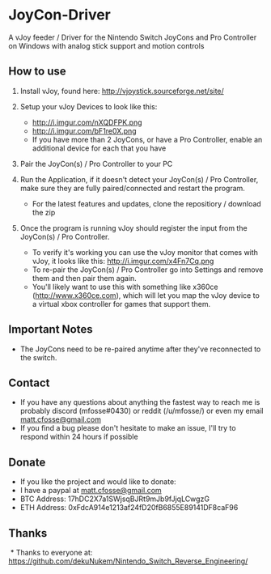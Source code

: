# JoyCon-Driver
A vJoy feeder / Driver for the Nintendo Switch JoyCons and Pro Controller on Windows with analog stick support and motion controls

## How to use
1. Install vJoy, found here: http://vjoystick.sourceforge.net/site/

2. Setup your vJoy Devices to look like this:
    * http://i.imgur.com/nXQDFPK.png
    * http://i.imgur.com/bF1re0X.png
    * If you have more than 2 JoyCons, or have a Pro Controller, enable an additional device for each that you have

3. Pair the JoyCon(s) / Pro Controller to your PC

4. Run the Application, if it doesn't detect your JoyCon(s) / Pro Controller, make sure they are fully paired/connected and restart the program.
	* For the latest features and updates, clone the repositiory / download the zip

5. Once the program is running vJoy should register the input from the JoyCon(s) / Pro Controller.
    * To verify it's working you can use the vJoy monitor that comes with vJoy, it looks like this: http://i.imgur.com/x4Fn7Cq.png
    * To re-pair the JoyCon(s) / Pro Controller go into Settings and remove them and then pair them again.
    * You'll likely want to use this with something like x360ce (http://www.x360ce.com), which will let you map the vJoy device to a virtual xbox controller for games that support them.


## Important Notes
* The JoyCons need to be re-paired anytime after they've reconnected to the switch.

## Contact
  * If you have any questions about anything the fastest way to reach me is probably discord (mfosse#0430) or reddit (/u/mfosse/) or even my email matt.cfosse@gmail.com
  * If you find a bug please don't hesitate to make an issue, I'll try to respond within 24 hours if possible

## Donate
  * If you like the project and would like to donate:
  * I have a paypal at matt.cfosse@gmail.com
  * BTC Address: 17hDC2X7a1SWjsqBJRt9mJb9fJjqLCwgzG
  * ETH Address: 0xFdcA914e1213af24fD20fB6855E89141DF8caF96

## Thanks
  * Thanks to everyone at: https://github.com/dekuNukem/Nintendo_Switch_Reverse_Engineering/
